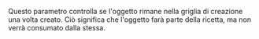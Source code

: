 Questo parametro controlla se l'oggetto rimane nella griglia di creazione una volta creato. Ciò significa che l'oggetto farà parte della ricetta, ma non verrà consumato dalla stessa.